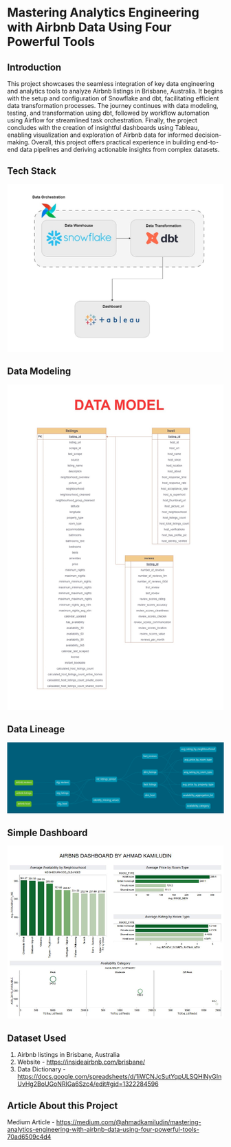 # Mastering Analytics Engineering with Airbnb Data Using Four Powerful Tools

## Introduction

This project showcases the seamless integration of key data engineering and analytics tools to analyze Airbnb listings in Brisbane, Australia. It begins with the setup and configuration of Snowflake and dbt, facilitating efficient data transformation processes. The journey continues with data modeling, testing, and transformation using dbt, followed by workflow automation using Airflow for streamlined task orchestration. Finally, the project concludes with the creation of insightful dashboards using Tableau, enabling visualization and exploration of Airbnb data for informed decision-making. Overall, this project offers practical experience in building end-to-end data pipelines and deriving actionable insights from complex datasets.

## Tech Stack 
<img src="Tech_Stack.jpg">

## Data Modeling 
<img src="data_model.jpg">

## Data Lineage 
<img src="data_lineage.png">

## Simple Dashboard
<img src="dashboard.jpg">


## Dataset Used
1. Airbnb listings in Brisbane, Australia
2. Website - https://insideairbnb.com/brisbane/
3. Data Dictionary - https://docs.google.com/spreadsheets/d/1iWCNJcSutYqpULSQHlNyGInUvHg2BoUGoNRIGa6Szc4/edit#gid=1322284596


## Article About this Project 
Medium Article - https://medium.com/@ahmadkamiludin/mastering-analytics-engineering-with-airbnb-data-using-four-powerful-tools-70ad6509c4d4
